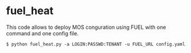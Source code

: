 # fuel_heat
This code allows to deploy MOS conguration using FUEL with one command and one config file.

    $ python fuel_heat.py -a LOGIN:PASSWD:TENANT -u FUEL_URL config.yaml

